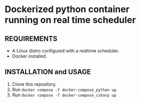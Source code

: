 # Dockerized python container running on real time scheduler

## REQUIREMENTS

- A Linux distro configured with a realtime scheduler.
- Docker installed.

## INSTALLATION and USAGE

1. Clone this repository.
2. Run `docker compose -f docker-compose_python up`
3. Run `docker compose -f docker-compose_csharp up`